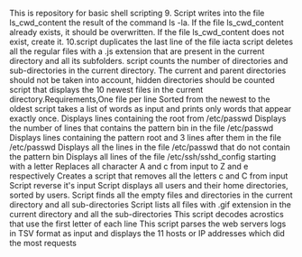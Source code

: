 This is repository for basic shell scripting
9. Script writes into the file ls_cwd_content the result of the command ls -la. If the file ls_cwd_content already exists, it should be overwritten. If the file ls_cwd_content does not exist, create it.
10.script duplicates the last line of the file iacta
script deletes all the regular files with a .js extension that are present in the current directory and all its subfolders.
script counts the number of directories and sub-directories in the current directory. The current and parent directories should not be taken into account, hidden directories should be counted
script that displays the 10 newest files in the current directory.Requirements,One file per line Sorted from the newest to the oldest
script takes a list of words as input and prints only words that appear exactly once.
Displays lines containing the root from /etc/passwd
Displays the number of lines that contains the pattern bin in the file /etc/passwd
Displays lines containing the pattern root and 3 lines after them in the file /etc/passwd
Displays all the lines in the file /etc/passwd that do not contain the pattern bin
Displays all lines of the file /etc/ssh/sshd_config starting with a letter
Replaces all character A and c from input to Z and e respectively
Creates a script that removes all the letters c and C from input
Script reverse it's input
Script displays all users and their home directories, sorted by users.
Script finds all the empty files and directories in the current directory and all sub-directories
Script lists all files with .gif extension in the current directory and all the sub-directories
This script decodes acrostics that use the first letter of each line
This script parses the web servers logs in TSV format as input and displays the 11 hosts or IP addresses which did the most requests
